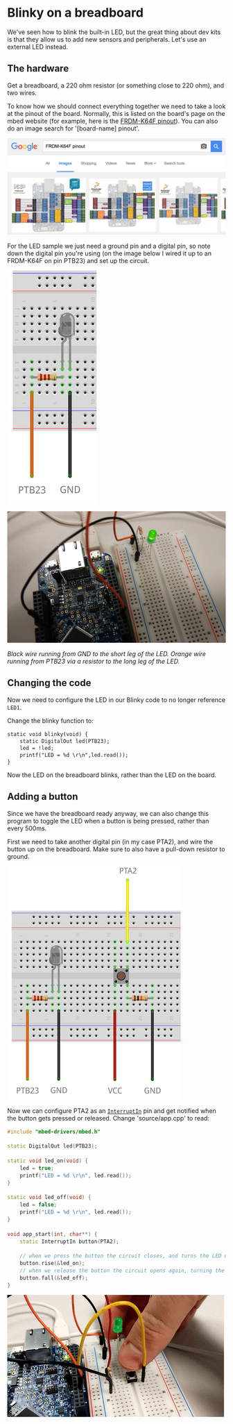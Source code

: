 # Blinky on a breadboard

We've seen how to blink the built-in LED, but the great thing about dev kits is that they allow us to add new sensors and peripherals. Let's use an external LED instead.

## The hardware

Get a breadboard, a 220 ohm resistor (or something close to 220 ohm), and two wires. 

To know how we should connect everything together we need to take a look at the pinout of the board. Normally, this is listed on the board's page on the mbed website (for example, here is the [FRDM-K64F pinout](https://www.mbed.com/en/development/hardware/boards/nxp/frdm_k64f/)). You can also do an image search for '[board-name] pinout'.

![Finding pinouts with your favourite search engine](assets/bb01.png)

For the LED sample we just need a ground pin and a digital pin, so note down the digital pin you're using (on the image below I wired it up to an FRDM-K64F on pin PTB23) and set up the circuit.

![Sketch of a LED wired up on a breadboard](assets/bb-sketch-led.png)

![LED wired up on a breadboard](assets/bb02.png)

*Black wire running from GND to the short leg of the LED. Orange wire running from PTB23 via a resistor to the long leg of the LED.*

## Changing the code

Now we need to configure the LED in our Blinky code to no longer reference `LED1`. 

Change the blinky function to:

```
static void blinky(void) {
    static DigitalOut led(PTB23);
    led = !led;
    printf("LED = %d \r\n",led.read());
}
```

Now the LED on the breadboard blinks, rather than the LED on the board.

## Adding a button

Since we have the breadboard ready anyway, we can also change this program to toggle the LED when a button is being pressed, rather than every 500ms.

First we need to take another digital pin (in my case PTA2), and wire the button up on the breadboard. Make sure to also have a pull-down resistor to ground. 

![Sketch of a button and a LED on a breadboard](assets/bb-sketch-btn.png)

Now we can configure PTA2 as an [`InterruptIn`](https://developer.mbed.org/handbook/InterruptIn) pin and get notified when the button gets pressed or released. Change 'source/app.cpp' to read:

```cpp
#include "mbed-drivers/mbed.h"

static DigitalOut led(PTB23);

static void led_on(void) {
    led = true;    
    printf("LED = %d \r\n", led.read());
}

static void led_off(void) {
    led = false;
    printf("LED = %d \r\n", led.read());
}

void app_start(int, char**) {
    static InterruptIn button(PTA2);
    
    // when we press the button the circuit closes, and turns the LED on
    button.rise(&led_on);
    // when we release the button the circuit opens again, turning the LED off
    button.fall(&led_off);
}
```

![Button and a LED on a breadboard](assets/bb03.gif)
